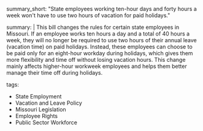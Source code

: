 summary_short: "State employees working ten-hour days and forty hours a week won't have to use two hours of vacation for paid holidays."

summary: |
  This bill changes the rules for certain state employees in Missouri. If an employee works ten hours a day and a total of 40 hours a week, they will no longer be required to use two hours of their annual leave (vacation time) on paid holidays. Instead, these employees can choose to be paid only for an eight-hour workday during holidays, which gives them more flexibility and time off without losing vacation hours. This change mainly affects higher-hour workweek employees and helps them better manage their time off during holidays.

tags:
  - State Employment
  - Vacation and Leave Policy
  - Missouri Legislation
  - Employee Rights
  - Public Sector Workforce
